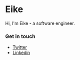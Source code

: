 # Eike
Hi, I'm Eike - a software engineer. 

### Get in touch
- [Twitter](https://twitter.com/eikejraielo)
- [Linkedin](http://linkedin.com/in/eikejraielo/)



<!--
### Hi there 👋
**ejke/ejke** is a ✨ _special_ ✨ repository because its `README.md` (this file) appears on your GitHub profile.

Here are some ideas to get you started:

- 🔭 I’m currently working on ...
- 🌱 I’m currently learning ...
- 👯 I’m looking to collaborate on ...
- 🤔 I’m looking for help with ...
- 💬 Ask me about ...
- 📫 How to reach me: ...
- 😄 Pronouns: ...
- ⚡ Fun fact: ...
-->
